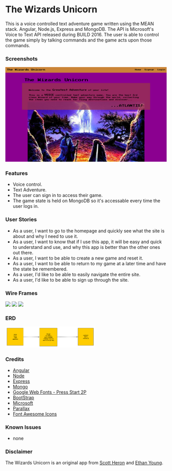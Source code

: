 # The Wizards Unicorn
This is a voice controlled text adventure game written using the MEAN stack. Angular, Node.js, Express and MongoDB. The API is Microsoft's Voice to Text API released during BUILD 2016. The user is able to control the game simply by talking commands and the game acts upon those commands.

### Screenshots
<img src="./screenshots/screenshot.png" width="840">


### Features
* Voice control.
* Text Adventure.
* The user can sign in to access their game.
* The game state is held on MongoDB so it's accessable every time the user logs in.

### User Stories
* As a user, I want to go to the homepage and quickly see what the site is about and why I need to use it.
* As a user, I want to know that if I use this app, it will be easy and quick to understand and use, and why this app is better than the other ones out there.
* As a user, I want to be able to create a new game and reset it.
* As a user, I want to be able to return to my game at a later time and have the state be remembered.
* As a user, I'd like to be able to easily navigate the entire site.
* As a user, I'd like to be able to sign up through the site.


### Wire Frames
<img src="./wireframes_erd/1.png" width="280">
<img src="./wireframes_erd/2.png" width="280">
<img src="./wireframes_erd/3.png" width="280">

### ERD
<img src="./wireframes_erd/unicornERD.png" width="280">

### Credits
* [Angular](https://angularjs.org/)
* [Node](https://nodejs.org/en/)
* [Express](http://expressjs.com/)
* [Mongo](https://www.mongodb.org/)
* [Google Web Fonts - Press Start 2P](http://google.com/fonts)
* [BootStrap](https://netdna.bootstrapcdn.com)
* [Microsoft](https://www.microsoft.com/cognitive-services/)
* [Parallax](https://github.com/wagerfield/parallax)
* [Font Awesome Icons](https://fortawesome.github.io/Font-Awesome/icons/)

### Known Issues
* none

### Disclaimer
The Wizards Unicorn is an original app from [Scott Heron](https://github.com/scottheron/) and [Ethan Young](https://github.com/younge2).
